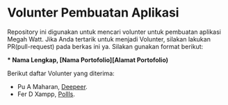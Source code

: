 # Volunter Pembuatan Aplikasi

Repository ini digunakan untuk mencari volunter untuk pembuatan aplikasi Megah Watt. Jika Anda tertarik untuk menjadi Volunter, silakan lakukan PR(pull-request) pada berkas ini ya. Silakan gunakan format berikut:

**\* Nama Lengkap, [Nama Portofolio][Alamat Portofolio)**

Berikut daftar Volunter yang diterima:

- Pu A Maharan, [Deepeer](https://deeper.id).  
- Fer D Xampp, [Pollls](https://pollss.id).
